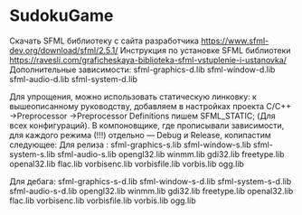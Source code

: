 # SudokuGame
Скачать SFML библиотеку с сайта разработчика https://www.sfml-dev.org/download/sfml/2.5.1/ 
Инструкция по установке SFML библиотеки https://ravesli.com/graficheskaya-biblioteka-sfml-vstuplenie-i-ustanovka/ 
Дополнительные зависимости: 
sfml-graphics-d.lib
sfml-window-d.lib
sfml-audio-d.lib
sfml-system-d.lib

Для упрощения, можно использовать статическую линковку: к вышеописанному руководству, добавляем в настройках проекта C/C++ ->Preprocessor ->Preprocessor Definitions пишем SFML_STATIC; (Для всех конфигураций). В компоновщике, где прописывали зависимости, для каждого режима (!!!) отдельно — Debug и Release, копипастим следующее:
Для релиза :
sfml-graphics-s.lib
sfml-window-s.lib
sfml-system-s.lib
sfml-audio-s.lib
opengl32.lib
winmm.lib
gdi32.lib
freetype.lib
openal32.lib
flac.lib
vorbisenc.lib
vorbisfile.lib
vorbis.lib
ogg.lib

Для дебага:
sfml-graphics-s-d.lib
sfml-window-s-d.lib
sfml-system-s-d.lib
sfml-audio-s-d.lib
opengl32.lib
winmm.lib
gdi32.lib
freetype.lib
openal32.lib
flac.lib
vorbisenc.lib
vorbisfile.lib
vorbis.lib
ogg.lib
